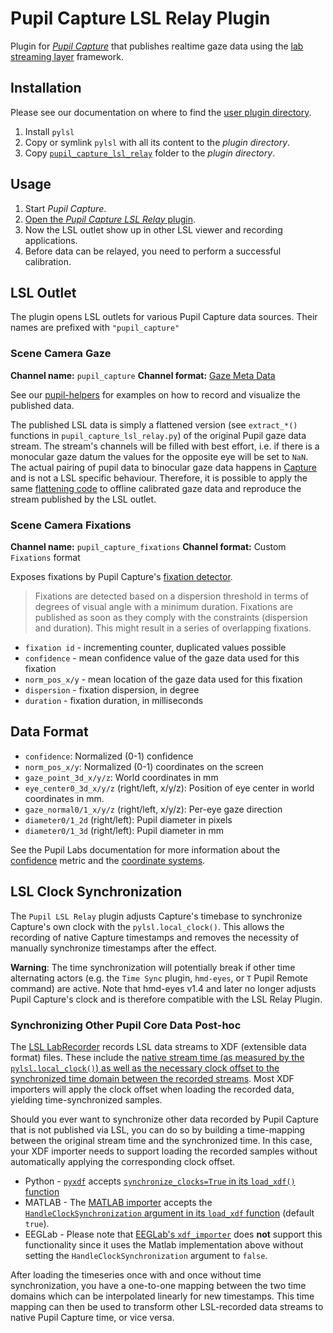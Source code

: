 # Pupil Capture LSL Relay Plugin

Plugin for _[Pupil Capture](https://github.com/pupil-labs/pupil/releases/latest)_ that publishes realtime gaze data using the [lab streaming layer](https://github.com/sccn/labstreaminglayer) framework.

## Installation

Please see our documentation on where to find the [user plugin directory](https://docs.pupil-labs.com/developer/core/plugin-api/#adding-a-plugin).

1. Install `pylsl`
2. Copy or symlink `pylsl` with all its content to the _plugin directory_.
3. Copy [`pupil_capture_lsl_relay`](pupil_capture_lsl_relay) folder to the _plugin directory_.


## Usage

1. Start _Pupil Capture_.
2. [Open the _Pupil Capture LSL Relay_ plugin](https://docs.pupil-labs.com/core/software/pupil-capture/#plugins).
3. Now the LSL outlet show up in other LSL viewer and recording applications.
4. Before data can be relayed, you need to perform a successful calibration.

## LSL Outlet

The plugin opens LSL outlets for various Pupil Capture data sources. Their names are
prefixed with `"pupil_capture"`

### Scene Camera Gaze

**Channel name:** `pupil_capture`
**Channel format:** [Gaze Meta Data](https://github.com/sccn/xdf/wiki/Gaze-Meta-Data)

See our [pupil-helpers](https://github.com/pupil-labs/pupil-helpers/tree/master/LabStreamingLayer)
for examples on how to record and visualize the published data.

The published LSL data is simply a flattened version (see `extract_*()` functions in
`pupil_capture_lsl_relay.py`) of the original Pupil gaze data stream. The stream's
channels will be filled with best effort, i.e. if there is a monocular gaze datum the
values for the opposite eye will be set to `NaN`. The actual pairing of pupil data to
binocular gaze data happens in [Capture](https://github.com/pupil-labs/pupil/blob/master/pupil_src/shared_modules/calibration_routines/gaze_mappers.py#L95-L140)
and is not a LSL specific behaviour. Therefore, it is possible to apply the same
[flattening code](https://github.com/papr/App-PupilLabs/blob/master/pupil_lsl_relay.py#L226-L287)
to offline calibrated gaze data and reproduce the stream published by the LSL outlet.

### Scene Camera Fixations

**Channel name:** `pupil_capture_fixations`
**Channel format:** Custom `Fixations` format

Exposes fixations by Pupil Capture's [fixation detector](https://docs.pupil-labs.com/core/terminology/#fixations).

> Fixations are detected based on a dispersion threshold in terms of degrees of visual
> angle with a minimum duration. Fixations are published as soon as they comply with the
> constraints (dispersion and duration). This might result in a series of overlapping
> fixations.

- `fixation id` - incrementing counter, duplicated values possible
- `confidence` - mean confidence value of the gaze data used for this fixation
- `norm_pos_x/y` - mean location of the gaze data used for this fixation
- `dispersion` - fixation dispersion, in degree
- `duration` - fixation duration, in milliseconds

## Data Format

- `confidence`: Normalized (0-1) confidence
- `norm_pos_x/y`: Normalized (0-1) coordinates on the screen
- `gaze_point_3d_x/y/z`: World coordinates in mm
- `eye_center0_3d_x/y/z` (right/left, x/y/z): Position of eye center in world coordinates in mm.
- `gaze_normal0/1_x/y/z` (right/left, x/y/z): Per-eye gaze direction
- `diameter0/1_2d` (right/left): Pupil diameter in pixels
- `diameter0/1_3d` (right/left): Pupil diameter in mm

See the Pupil Labs documentation for more information about the
[confidence](https://docs.pupil-labs.com/core/terminology/#confidence) metric and the
[coordinate systems](https://docs.pupil-labs.com/core/terminology/#coordinate-system).

## LSL Clock Synchronization

The `Pupil LSL Relay` plugin adjusts Capture's timebase to synchronize Capture's own clock with the `pylsl.local_clock()`. This allows the recording of native Capture timestamps and removes the necessity of manually synchronize timestamps after the effect.

**Warning**: The time synchronization will potentially break if other time alternating actors (e.g. the `Time Sync` plugin, `hmd-eyes`, or `T` Pupil Remote command) are active. Note that hmd-eyes v1.4 and later no longer adjusts Pupil Capture's clock and is therefore compatible with the LSL Relay Plugin.

### Synchronizing Other Pupil Core Data Post-hoc

The [LSL LabRecorder](https://github.com/labstreaminglayer/App-LabRecorder) records LSL data streams to XDF (extensible data format) files. These include the [native stream time (as measured by the `pylsl.local_clock()`) as well as the necessary clock offset to the synchronized time domain between the recorded streams](https://github.com/sccn/xdf/wiki/Specifications#general-comments). Most XDF importers will apply the clock offset when loading the recorded data, yielding time-synchronized samples.

Should you ever want to synchronize other data recorded by Pupil Capture that is not published via LSL, you can do so by building a time-mapping between the original stream time and the synchronized time. In this case, your XDF importer needs to support loading the recorded samples without automatically applying the corresponding clock offset.

- Python - [`pyxdf`](https://github.com/xdf-modules/pyxdf/) accepts [`synchronize_clocks=True` in its `load_xdf()` function](https://github.com/xdf-modules/pyxdf/blob/main/pyxdf/pyxdf.py#L74)
- MATLAB - The [MATLAB importer](https://github.com/xdf-modules/xdf-Matlab/tree/master) accepts the [`HandleClockSynchronization` argument in its `load_xdf` function](https://github.com/xdf-modules/xdf-Matlab/blob/18f699eecb4259fde55e2cf51f874d6966f6d5ba/load_xdf.m#L25-L26) (default `true`).
- EEGLab - Please note that [EEGLab's `xdf_importer`](https://github.com/xdf-modules/xdf-EEGLAB/) does **not** support this functionality since it uses the Matlab implementation above without setting the `HandleClockSynchronization` argument to `false`.

After loading the timeseries once with and once without time synchronization, you have a one-to-one mapping between the two time domains which can be interpolated linearly for new timestamps. This time mapping can then be used to transform other LSL-recorded data streams to native Pupil Capture time, or vice versa.
